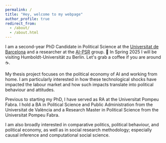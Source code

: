 ```yaml
---
permalink: /
title: "Hey, welcome to my webpage"
author_profile: true
redirect_from: 
  - /about/
  - /about.html
---
```


I am a second-year PhD Candidate in Political Science at the [Universitat de Barcelona](https://web.ub.edu/es/inicio) and a researcher at the [AI-PSR](http://aipsr.net/) group. 📍 In Spring 2025 I will be visiting Humboldt-Universität zu Berlin. Let's grab a coffee if you are around ☕.

My thesis project focuses on the political economy of AI and working from home. I am particularly interested in how these technological shocks have impacted the labour market and how such impacts translate into political behaviour and attitudes.

Previous to starting my PhD, I have served as RA at the Universitat Pompeu Fabra. I hold a BA in Political Science and Public Administration from the Universitat de València and a Research Master in Political Science from the Universitat Pompeu Fabra.

I am also broadly interested in comparative politics, political behaviour, and political economy, as well as in social research methodology; especially causal inference and computational social science.


